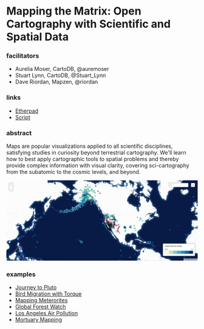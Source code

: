 # Mapping the Matrix: Open Cartography with Scientific and Spatial Data

### facilitators

* Aurelia Moser, CartoDB, @auremoser
* Stuart Lynn, CartoDB, @Stuart_Lynn
* Dave Riordan, Mapzen, @riordan

### links

* [Etherpad](https://public.etherpad-mozilla.org/p/Mapping-the-matrix-open-cartography)
* [Script]()

### abstract

Maps are popular visualizations applied to all scientific disciplines, satisfying studies in curiosity beyond terrestrial cartography. We'll learn how to best apply cartographic tools to spatial problems and thereby provide complex information with visual clarity, covering sci-cartography from the subatomic to the cosmic levels, and beyond.

![Earthquakes + Faults](https://raw.githubusercontent.com/auremoser/extract-15/master/img/quakes.jpg)

### examples

* [Journey to Pluto](http://ww2.kqed.org/lowdown/2015/08/10/what-nasas-new-horizons-spacecraft-saw-on-its-3-billion-mile-journey-to-pluto/)
* [Bird Migration with Torque](http://lifewatch.inbo.be/blog/posts/forward-trajectory-visualizations.html)
* [Mapping Meterorites](http://www.theguardian.com/news/datablog/interactive/2013/feb/15/meteorite-fall-map)
* [Global Forest Watch](http://www.globalforestwatch.org/map)
* [Los Angeles Air Pollution](http://graphics.latimes.com/responsivemap-pollution-burdens/)
* [Mortuary Mapping](mortuarymapping.matrix.msu.edu/maps_sex.html)
